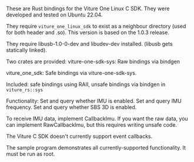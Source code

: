 These are Rust bindings for the Viture One Linux C SDK.  They were developed
and tested on Ubuntu 22.04.

They require `viture_one_linux_sdk` to exist as a neighbour directory (used for
both header and .so).  This version is based on the 1.0.3 release.

They require libusb-1.0-0-dev and libudev-dev installed.  (libusb gets statically linked).

Two crates are provided:
viture-one-sdk-sys: Raw bindings via bindgen

viture_one_sdk: Safe bindings via viture-one-sdk-sys.

Included: safe bindings using RAII, unsafe bindings via bindgen in `viture_rs::sys`

Functionality: Set and query whether IMU is enabled.  Set and query IMU
frequency. Set and query whether SBS 3D is enabled.

To receive IMU data, implement CallbackImu.  If you want the raw data, you can
implement RawCallbackImu, but this requires writing unsafe code.

The Viture C SDK doesn't currently support event callbacks.

The sample program demonstrates all currently-supported functionality.  It must be run as root.
